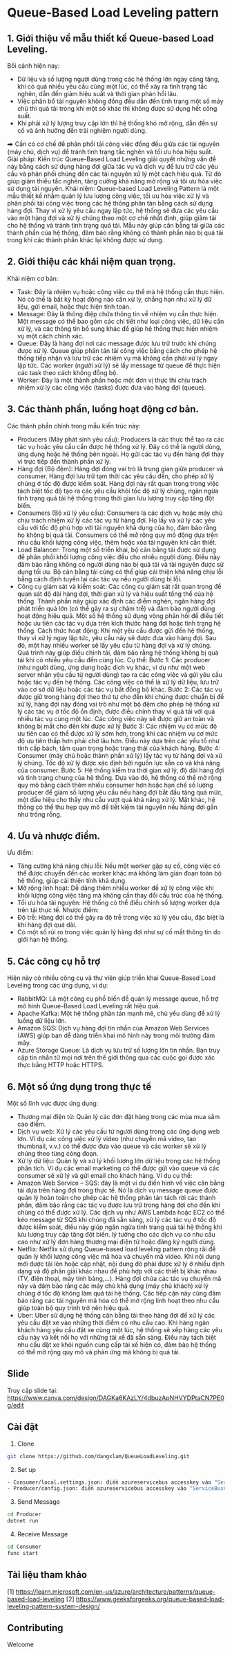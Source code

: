 # Queue-Based Load Leveling pattern
## 1. Giới thiệu về mẫu thiết kế Queue-based Load Leveling.
Bối cảnh hiện nay:
-	Dữ liệu và số lượng người dùng trong các hệ thống lớn ngày càng tăng, khi có quá nhiều yêu cầu cùng một lúc, có thể xảy ra tình trạng tắc nghẽn, dẫn đến giảm hiệu suất và thời gian phản hồi lâu.
-	Việc phân bổ tài nguyên không đồng đều dẫn đến tình trạng một số máy chủ thì quá tải trong khi một số khác thì không được sử dụng hết công suất.
-	Khi phải xử lý lượng truy cập lớn thì hệ thống khó mở rộng,  dẫn đến sự cố và ảnh hưởng đến trải nghiệm người dùng.

⮕ Cần có cơ chế để phân phối tải công việc đồng đều giữa các tài nguyên (máy chủ, dịch vụ) để tránh tình trạng tắc nghẽn và tối ưu hóa hiệu suất.
Giải pháp: Kiến trúc Queue-Based Load Leveling giải quyết những vấn đề này bằng cách sử dụng hàng đợi giữa tác vụ và dịch vụ để lưu trữ các yêu cầu và phân phối chúng đến các tài nguyên xử lý một cách hiệu quả. Từ đó giúp giảm thiểu tắc nghẽn, tăng cường khả năng mở rộng và tôi ưu hóa việc sử dụng tài nguyên.
Khái niệm:
Queue-based Load Leveling Pattern là một mẫu thiết kế nhằm quản lý lưu lượng công việc, tối ưu hóa việc xử lý và phân phối tải công việc trong các hệ thống phân tán bằng cách sử dụng hàng đợi. Thay vì xử lý yêu cầu ngay lập tức, hệ thống sẽ đưa các yêu cầu vào một hàng đợi và xử lý chúng theo một cơ chế nhất định, giúp giảm tải cho hệ thống và tránh tình trạng quá tải. Mẫu này giúp cân bằng tải giữa các thành phần của hệ thống, đảm bảo rằng không có thành phần nào bị quá tải trong khi các thành phần khác lại không được sử dụng.
 
## 2. Giới thiệu các khái niệm quan trọng.
Khái niệm cơ bản:
-	Task: Đây là nhiệm vụ hoặc công việc cụ thể mà hệ thống cần thực hiện. Nó có thể là bất kỳ hoạt động nào cần xử lý, chẳng hạn như xử lý dữ liệu, gửi email, hoặc thực hiện tính toán.
-	Message: Đây là thông điệp chứa thông tin về nhiệm vụ cần thực hiện. Một message có thể bao gồm các chi tiết như loại công việc, dữ liệu cần xử lý, và các thông tin bổ sung khác để giúp hệ thống thực hiện nhiệm vụ một cách chính xác.
-	Queue: Đây là hàng đợi nơi các message được lưu trữ trước khi chúng được xử lý. Queue giúp phân tán tải công việc bằng cách cho phép hệ thống tiếp nhận và lưu trữ các nhiệm vụ mà không cần phải xử lý ngay lập tức. Các worker (người xử lý) sẽ lấy message từ queue để thực hiện các task theo cách không đồng bộ.
-	Worker: Đây là một thành phần hoặc một đơn vị thực thi chịu trách nhiệm xử lý các công việc (tasks) được đưa vào hàng đợi (queue).
## 3. Các thành phần, luồng hoạt động cơ bản.
Các thành phần chính trong mẫu kiến trúc này:
-	Producers (Máy phát sinh yêu cầu): Producers là các thực thể tạo ra các tác vụ hoặc yêu cầu cần được hệ thống xử lý. Đây có thể là người dùng, ứng dụng hoặc hệ thống bên ngoài. Họ gửi các tác vụ đến hàng đợi thay vì trực tiếp đến thành phần xử lý.
-	Hàng đợi (Bộ đệm): Hàng đợi đóng vai trò là trung gian giữa producer và consumer. Hàng đợi lưu trữ tạm thời các yêu cầu đến, cho phép xử lý chúng ở tốc độ được kiểm soát. Hàng đợi này rất quan trọng trong việc tách biệt tốc độ tạo ra các yêu cầu khỏi tốc độ xử lý chúng, ngăn ngừa tình trạng quá tải hệ thống trong thời gian lưu lượng truy cập tăng đột biến.
-	Consumers (Bộ xử lý yêu cầu): Consumers là các dịch vụ hoặc máy chủ chịu trách nhiệm xử lý các tác vụ từ hàng đợi. Họ lấy và xử lý các yêu cầu với tốc độ phù hợp với tài nguyên khả dụng của họ, đảm bảo rằng họ không bị quá tải. Consumers có thể mở rộng quy mô động dựa trên nhu cầu khối lượng công việc, thêm hoặc xóa tài nguyên khi cần thiết.
-	Load Balancer: Trong một số triển khai, bộ cân bằng tải được sử dụng để phân phối khối lượng công việc đều cho nhiều người dùng. Điều này đảm bảo rằng không có người dùng nào bị quá tải và tài nguyên được sử dụng tối ưu. Bộ cân bằng tải cũng có thể giúp cải thiện khả năng chịu lỗi bằng cách định tuyến lại các tác vụ nếu người dùng bị lỗi.
-	Công cụ giám sát và kiểm soát: Các công cụ giám sát rất quan trọng để quan sát độ dài hàng đợi, thời gian xử lý và hiệu suất tổng thể của hệ thống. Thành phần này giúp xác định các điểm nghẽn, ngăn hàng đợi phát triển quá lớn (có thể gây ra sự chậm trễ) và đảm bảo người dùng hoạt động hiệu quả. Một số hệ thống sử dụng vòng phản hồi để điều tiết hoặc ưu tiên các tác vụ dựa trên kích thước hàng đợi hoặc tình trạng hệ thống.
Cách thức hoạt động: Khi một yêu cầu được gửi đến hệ thống, thay vì xử lý ngay lập tức, yêu cầu này sẽ được đưa vào hàng đợi. Sau đó, một hay nhiều worker sẽ lấy yêu cầu từ hàng đợi và xử lý chúng. Quá trình này giúp điều chỉnh tải, đảm bảo rằng hệ thống không bị quá tải khi có nhiều yêu cầu đến cùng lúc. Cụ thể:
Bước 1:
Các producer (như người dùng, ứng dụng hoặc dịch vụ khác, ví dụ như một web server nhận yêu cầu từ người dùng) tạo ra các công việc và gửi yêu cầu hoặc tác vụ đến hệ thống. Các công việc có thể là xử lý dữ liệu, lưu trữ vào cơ sở dữ liệu hoặc các tác vụ bất đồng bộ khác.
Bước 2:
Các tác vụ được giữ trong hàng đợi theo thứ tự cho đến khi chúng được chuẩn bị để xử lý, hàng đợi này đóng vai trò như một bộ đệm cho phép hệ thống xử lý các tác vụ ở tốc độ ổn định, được điều chỉnh thay vì quá tải với quá nhiều tác vụ cùng một lúc. Các công việc này sẽ được giữ an toàn và không bị mất cho đến khi được xử lý
Bước 3:
Các nhiệm vụ có mức độ ưu tiên cao có thể được xử lý sớm hơn, trong khi các nhiệm vụ cơ mức độ ưu tiên thấp hơn phải chờ lâu hơn. Điều này dựa trên các yếu tố như tính cấp bách, tầm quan trọng hoặc trạng thái của khách hàng.
Bước 4:
Consumer (máy chủ hoặc thành phần xử lý) lấy tác vụ từ hàng đợi và xử lý chúng. Tốc độ xử lý được xác định bởi nguồn lực sẵn có và khả năng của consumer.
Bước 5:
Hệ thống kiểm tra thời gian xử lý, độ dài hàng đợi và tình trạng chung của hệ thống. Dựa vào đó, hệ thống có thể mở rộng quy mô bằng cách thêm nhiều consumer hơn hoặc hạn chế số lượng producer để giảm số lượng yêu cầu nếu hàng đợi bắt đầu tăng quá mức, một dấu hiệu cho thấy nhu cầu vượt quá khả năng xử lý. Mặt khác, hệ thống có thể thu hẹp quy mô để tiết kiệm tài nguyên nếu hàng đợi gần như trống rỗng.
## 4. Ưu và nhược điểm.
Ưu điểm:
-	Tăng cường khả năng chịu lỗi: Nếu một worker gặp sự cố, công việc có thể được chuyển đến các worker khác mà không làm gián đoạn toàn bộ hệ thống, giúp cải thiện tính khả dụng.
-	Mở rộng linh hoạt: Dễ dàng thêm nhiều worker để xử lý công việc khi khối lượng công việc tăng mà không cần thay đổi cấu trúc của hệ thống.
-	Tối ưu hóa tài nguyên: Hệ thống có thể điều chỉnh số lượng worker dựa trên tải thực tế.
Nhược điểm:
-	Độ trễ: Hàng đợi có thể gây ra độ trễ trong việc xử lý yêu cầu, đặc biệt là khi hàng đợi quá dài.
-	Có một số rủi ro trong việc quản lý hàng đợi như sự cố mất thông tin do giới hạn hệ thống.
## 5. Các công cụ hỗ trợ
Hiện này có nhiều công cụ và thư viện giúp triển khai Queue-Based Load Leveling trong các ứng dụng, ví dụ:
-	RabbitMQ: Là một công cụ phổ biến để quản lý message queue, hỗ trợ mô hình Queue-Based Load Leveling rất hiệu quả.
-	Apache Kafka: Một hệ thống phân tán mạnh mẽ, chủ yếu dùng để xử lý luồng dữ liệu lớn.
-	Amazon SQS: Dịch vụ hàng đợi tin nhắn của Amazon Web Services (AWS) giúp bạn dễ dàng triển khai mô hình này trong môi trường đám mây.
-	Azure Storage Queue: Là dịch vụ lưu trữ số lượng lớn tin nhắn. Bạn truy cập tin nhắn từ mọi nơi trên thế giới thông qua các cuộc gọi được xác thực bằng HTTP hoặc HTTPS.
## 6. Một số ứng dụng trong thực tế
Một số lĩnh vực được ứng dụng:
-	Thương mại điện tử: Quản lý các đơn đặt hàng trong các mùa mua sắm cao điểm.
-	Dịch vụ web: Xử lý các yêu cầu từ người dùng trong các ứng dụng web lớn. Ví dụ các công việc xử lý video (như chuyển mã video, tạo thumbnail, v.v.) có thể được đưa vào queue và các worker sẽ xử lý chúng theo từng công đoạn.
-	Xử lý dữ liệu: Quản lý và xử lý khối lượng lớn dữ liệu trong các hệ thống phân tích. Ví dụ các email marketing có thể được gửi vào queue và các consumer sẽ xử lý và gửi email cho khách hàng.
Ví dụ cụ thể:
-	Amazon Web Service – SQS: đây là một ví dụ điển hình về việc cân bằng tải dựa trên hàng đợi trong thực tế.  Nó là dịch vụ message queue được quản lý hoàn toàn cho phép các hệ thống phân tán tách rời các thành phần, đảm bảo rằng các tác vụ được lưu trữ trong hàng đợi cho đến khi chúng có thể được xử lý. Các dịch vụ như AWS Lambda hoặc EC2 có thể kéo message từ SQS khi chúng đã sẵn sàng, xử lý các tác vụ ở tốc độ được kiểm soát, điều này giúp ngăn ngừa tình trạng quá tải hệ thống khi lưu lượng truy cập tăng đột biến. lý tưởng cho các dịch vụ có nhu cầu cao như xử lý đơn hàng thương mại điện tử hoặc đăng ký người dùng.
-	Netflix: Netflix sử dụng Queue-based load leveling pattern rộng rãi để quản lý khối lượng công việc mã hóa và chuyển mã video. Khi nội dung mới được tải lên hoặc cập nhật, nội dung đó phải được xử lý ở nhiều định dạng và độ phân giải khác nhau để phù hợp với các thiết bị khác nhau (TV, điện thoại, máy tính bảng,…). Hàng đợi chứa các tác vụ chuyển mã này và đảm bảo rằng các máy chủ khả dụng (máy chủ khách) xử lý chúng ở tốc độ không làm quá tải hệ thống. Các tiếp cận này cũng đảm bảo rằng các tài nguyên mã hóa có thể mở rộng linh hoạt theo nhu cầu giúp toàn bộ quy trình trở nên hiệu quả.
-	Uber: Uber sử dụng hệ thống cân bằng tải theo hàng đợi để xử lý các yêu cầu đặt xe vào những thời điểm có nhu cầu cao. Khi hàng ngàn khách hàng yêu cầu đặt xe cùng một lúc, hệ thống sẽ xếp hàng các yêu cầu này và kết nối họ với những tài xế đã sẵn sàng. Điều này tách biệt nhu cầu đặt xe khỏi nguồn cung cấp tài xế hiện có, đảm bảo hệ thống có thể mở rộng quy mô và phản ứng mà không bị quá tải.
## Slide
Truy cập slide tại: https://www.canva.com/design/DAGKa6KAzLY/4dbuzApNHVYDPtaCN7PE0g/edit
## Cài đặt

1. Clone

```bash
git clone https://github.com/dangxlam/QueueLoadLeveling.git
```
2. Set up
 ```bash
- Consumer/local.settings.json: điền azureservicebus accesskey vào "ServiceBusConnectionString": ""
- Producer/config.json: điền azureservicebus accesskey vào "ServiceBusConnectionString": ""
```

3. Send Message

```bash
cd Producer
dotnet run
```
4. Receive Message
```bash
cd Consumer
func start
```
## Tài liệu tham khảo
[1] https://learn.microsoft.com/en-us/azure/architecture/patterns/queue-based-load-leveling
[2] https://www.geeksforgeeks.org/queue-based-load-leveling-pattern-system-design/

## Contributing
Welcome
